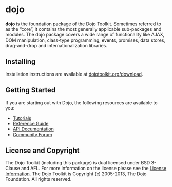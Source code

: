 # dojo

**dojo** is the foundation package of the Dojo Toolkit. Sometimes referred to as
the “core”, it contains the most generally applicable sub-packages and modules.
The dojo package covers a wide range of functionality like AJAX, DOM
manipulation, class-type programming, events, promises, data stores,
drag-and-drop and internationalization libraries.

## Installing

Installation instructions are available at [dojotoolkit.org/download][download].

## Getting Started

If you are starting out with Dojo, the following resources are available to you:

- [Tutorials][]
- [Reference Guide][]
- [API Documentation][]
- [Community Forum][]

## License and Copyright

The Dojo Toolkit (including this package) is dual licensed under BSD 3-Clause
and AFL. For more information on the license please see the [License
Information][]. The Dojo Toolkit is Copyright (c) 2005-2013, The Dojo
Foundation. All rights reserved.

[download]: http://dojotoolkit.org/download/
[tutorials]: http://dojotoolkit.org/documentation/
[reference guide]: http://dojotoolkit.org/reference-guide/
[api documentation]: http://dojotoolkit.org/api/
[community forum]: http://dojotoolkit.org/community/
[license information]: http://dojotoolkit.org/license
